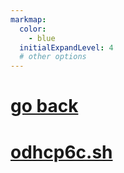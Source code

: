 ```yaml
---
markmap:
  color:
    - blue
  initialExpandLevel: 4
  # other options
---
```


# [go back](../index.html)
# [odhcp6c.sh](odhcp6c.sh/index.html)
